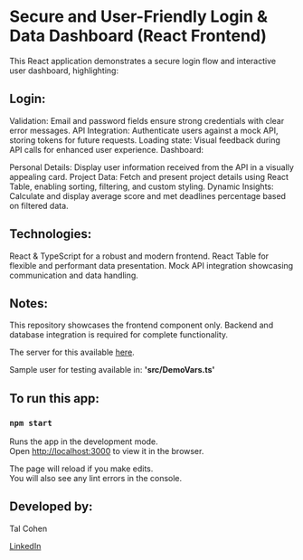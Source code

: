 # Secure and User-Friendly Login & Data Dashboard (React Frontend)
This React application demonstrates a secure login flow and interactive user dashboard, highlighting:

## Login:

Validation: Email and password fields ensure strong credentials with clear error messages.
API Integration: Authenticate users against a mock API, storing tokens for future requests.
Loading state: Visual feedback during API calls for enhanced user experience.
Dashboard:

Personal Details: Display user information received from the API in a visually appealing card.
Project Data: Fetch and present project details using React Table, enabling sorting, filtering, and custom styling.
Dynamic Insights: Calculate and display average score and met deadlines percentage based on filtered data.

## Technologies:

React & TypeScript for a robust and modern frontend.
React Table for flexible and performant data presentation.
Mock API integration showcasing communication and data handling.

## Notes:
This repository showcases the frontend component only. Backend and database integration is required for complete functionality.

The server for this available <a href="https://github.com/talco318/my-project-app-server">here</a>.

Sample user for testing available in:
**'src/DemoVars.ts'**

## To run this app:

### `npm start`
Runs the app in the development mode.\
Open [http://localhost:3000](http://localhost:3000) to view it in the browser.

The page will reload if you make edits.\
You will also see any lint errors in the console.





## Developed by:

Tal Cohen

<a href="https://www.linkedin.com/in/talco318/" target="_blank">LinkedIn</a>
